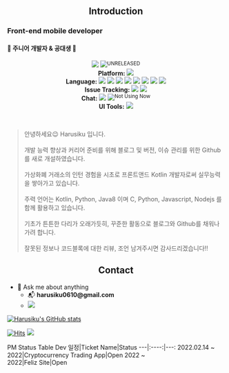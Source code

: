 <h2 align="center">Introduction</h2>

### Front-end mobile developer 
#### 🚀 주니어 개발자 & 공대생 🔧
<div align="center">

  <a href="https://harusiku.tistory.com/" target="_blank"><img src="https://img.shields.io/badge/Tistory-000000?style=flat-square&logo=Blogger&logoColor=white"/></a>
  <a href="https://harusiku.tistory.com/" target="_blank"><img src="https://img.shields.io/badge/Portfolio-000000?style=flat-square&logo=Notion&logoColor=white"/></a><sup>UNRELEASED</sup></br>
  <strong>Platform:</strong> <img src="https://img.shields.io/badge/Android-3DDC84?style=flat-square&logo=Android&logoColor=FFFFFF"/></br>
  <strong>Language:</strong> <img src="https://img.shields.io/badge/Kotlin-7F52FF?style=flat-square&logo=Kotlin&logoColor=FFFFFF"/>
  <img src="https://img.shields.io/badge/Java-007396?style=flat-square&logo=Java&logoColor=FFFFFF"/>
  <img src="https://img.shields.io/badge/C-A8B9CC?style=flat-square&logo=C&logoColor=FFFFFF"/>
  <img src="https://img.shields.io/badge/Python-3776AB?style=flat-square&logo=Python&logoColor=FFFFFF"/>
  <img src="https://img.shields.io/badge/Node.js-339933?style=flat-square&logo=Node.js&logoColor=FFFFFF"/>
  <img src="https://img.shields.io/badge/HTML5-E34F26?style=flat-square&logo=HTML5&logoColor=FFFFFF"/>
  <img src="https://img.shields.io/badge/JavaScript-F7DF1E?style=flat-square&logo=JavaScript&logoColor=FFFFFF"/>
  <img src="https://img.shields.io/badge/CSS3-1572B6?style=flat-square&logo=CSS3&logoColor=FFFFFF"/></br>
  <strong>Issue Tracking:</strong> <img src="https://img.shields.io/badge/Jira-0052CC?style=flat-square&logo=Jira&logoColor=FFFFFF"/>
  <img src="https://img.shields.io/badge/Trello-0052CC?style=flat-square&logo=Trello&logoColor=FFFFFF"/></br>
  <strong>Chat:</strong> <a href="https://discord.gg/G24FKMJBup" target="_blank"><img src="https://img.shields.io/badge/Discord-5865F2?style=flat-square&logo=Discord&logoColor=FFFFFF"/></a>
  <img src="https://img.shields.io/badge/Slack-4A154B?style=flat-square&logo=Slack&logoColor=FFFFFF"/><sup>Not Using Now</sup></br>
  <strong>UI Tools:</strong> <img src="https://img.shields.io/badge/Adobe%20XD-FF61F6?style=flat-square&logo=Adobe%20XD&logoColor=FFFFFF"/>

</div>
</br>
<blockquote>
  안녕하세요😉 Harusiku 입니다.
  <br /><br />
  개발 능력 향상과 커리어 준비를 위해 블로그 및 버전, 이슈 관리를 위한 Github를 새로 개설하였습니다.
  <br /><br />
  가상화폐 거래소의 인턴 경험을 시초로 프론트앤드 Kotlin 개발자로써 실무능력을 쌓아가고 있습니다.
  <br /><br />
  주력 언어는 Kotlin, Python, Java8 이며 C, Python, Javascript, Nodejs 를 함께 활용하고 있습니다.
  <br /><br />
  기초가 튼튼한 다리가 오래가듯히, 꾸준한 활동으로 블로그와 Github를 채워나가려 합니다.
  <br /><br />
  잘못된 정보나 코드블록에 대한 리뷰, 조언 남겨주시면 감사드리겠습니다!!
</blockquote>

<h2 align="center">Contact</h2>
<div>
  <ul>
    <li>💬 Ask me about anything</br>
    <ul>
      <li>📬 <strong>harusiku0610@gmail.com</strong></li>
      <li><a href="mailto:harusiku0610@gmail.com" target="_blank"><img style="margin-right: 200px;" src="https://img.shields.io/badge/Gmail-EA4335?style=flat-square&logo=Gmail&logoColor=FFFFFF"/></a></li>
    </ul>
    </li>
  </ul>
</div>

[![Harusiku's GitHub stats](https://github-readme-stats.vercel.app/api?username=harusiku&count_private=true&show_icons=true&theme=vue-dark)](https://github.com/anuraghazra/github-readme-stats)

[![Hits](https://hits.seeyoufarm.com/api/count/incr/badge.svg?url=https%3A%2F%2Fgithub.com%2Fharusiku0610&count_bg=%2379C83D&title_bg=%23555555&icon=&icon_color=%23E7E7E7&title=hits&edge_flat=false)](https://hits.seeyoufarm.com) <img src="https://img.shields.io/static/v1?label=🔭&message=making Feliz Site&color=<COLOR>"/>

PM Status Table
Dev 일정|Ticket Name|Status
---|:----:|---:
2022.02.14 ~ </br>2022|Cryptocurrency Trading App|Open
2022 ~ </br>2022|Feliz Site|Open


<!--
**harusiku0610/harusiku0610** is a ✨ _special_ ✨ repository because its `README.md` (this file) appears on your GitHub profile.

Here are some ideas to get you started:

- 🔭 I’m currently working on ...
- 🌱 I’m currently learning ...
- 👯 I’m looking to collaborate on ...
- 🤔 I’m looking for help with ...
- 💬 Ask me about ...
- 📫 How to reach me: ...
- 😄 Pronouns: ...
- ⚡ Fun fact: ...

simple Icon: https://simpleicons.org/

custom Icon: https://shields.io/

github-readme-stats: https://github.com/anuraghazra/github-readme-stats/blob/master/docs/readme_kr.md

Jira는 이슈의 ‘상태(Status)’를 통해 진행상황을 전체 구성원에게 공유합니다. 그리고 ‘상태(Status)’값은 다음과 같이 정의할 수 있습니다.

열기(Open): 스프린트 내 이슈를 인지한 단계를 의미합니다. 해당 상태에서 SM과 PO는 협의를 거쳐 진행할 필요가 없는 이슈는 취소(Cancel) 상태로 변경합니다.
할 일(To-do): 실제로 수행해야할 이슈로 인지한 단계를 의미합니다. 이슈(보통은 스토리 형태이나 작업일수도 있음)를 진행하기 위한 실질적인 준비상태입니다.
진행중(In Progress): 수행해야할 이슈들이 실제로 개발 단계에 들어섰음을 의미합니다. 개발과 단위테스트를 진행하게되며 물리적으로 가장 오랜 시간을 차지합니다.
해결됨(Resolved): 진행 중 상태였던 이슈를 개발자(디자이너)가 1차 완료했음을 의미합니다. 해당 단계에서 SM이 2차 단위테스트(확인)을 진행하고 수행이 마무리됐다고 판단하면 PO, SM, 개발자가 함께 참여해 이슈의 완료 상태를 점검하는 ‘리뷰’를 진행합니다. ‘리뷰’는 PO, SM, 개발자가 일정을 협의해 일정 장소에 모여 이슈 상태를 확인합니다.
완료됨(Done): 해결된 이슈를 ‘리뷰’를 통해 완벽하게 마무리됐음을 확인했됐음을 의미합니다. 개발팀 전체의 합의에 의해 부여되는 상태이므로 ‘리뷰’ 세션에서 PO, SM, 개발자가 함께하는 가운데 이슈 상태를 완료로 넘기는 것을 추천합니다.
닫힘(Closed): 완료된 이슈나 취소된 이슈를 완전히 종결된 상태로 전환했음을 의미합니다. 불필요하다고 생각될 경우 프로젝트 구성원들의 협의에 의해 프로젝트에서 사용하는 상태 값에서 제외할 수 있습니다.
다시열기(Reopened): 취소했던 이슈가 재검토를 통해 필요하다고 판단될 경우 다시 할 일 단계로 되돌리는 것을 의미합니다. 협의는 보통 SM과 PO가 하게됩니다.
빌드(Build): 완료된 이슈를 통해 개발된 물량(화면, 소스 등)을 배포 완료했음을 의미합니다. 마찬가지로 협의에 의해 제외하고 별도의 시스템(Jenkins 등)을 통해 관리하는 것도 가능합니다.
빌드 실패(Build Failure): 말그대로 빌드가 실패했을 의미합니다.
취소(Cancel): 특정 상태(열기 등)에서 이슈가 수행할 필요가 없다고 판단된 경우를 의미합니다. 보통 SM과 PO가 협의를 거쳐 취소 여부를 결정합니다.


Feat 새로운 기능을 추가할 경우 
Fix 버그를 고친 경우 
Design CSS 등 사용자 UI 디자인 변경 
!BREAKING CHANGE 커다란 API 변경의 경우 
!HOTFIX 급하게 치명적인 버그를 고쳐야하는 경우 
Style 코드 포맷 변경, 세미 콜론 누락, 코드 수정이 없는 경우 
Refactor 프로덕션 코드 리팩토링 
Comment 필요한 주석 추가 및 변경 
Docs 문서를 수정한 경우 
Test 테스트 추가, 테스트 리팩토링(프로덕션 코드 변경 X) 
Chore 빌드 태스트 업데이트, 패키지 매니저를 설정하는 경우(프로덕션 코드 변경 X)
Rename 파일 혹은 폴더명을 수정하거나 옮기는 작업만인 경우 Remove 파일을 삭제하는 작업만 수행한 경우

-->
